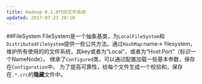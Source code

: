```yaml
---
title: Hadoop-0.1.0代码文件系统
updated: 2017-07-23 20:10
---
```


##FileSystem
FileSystem是一个抽象基类，为`LocalFileSystem`和`DistributedFileSystem`提供一些公共方法。通过`HashMap`:name-> filesystem，维护所有使用的的文件系统，其key或者为“Local”，或者为“Host:Port”（标识一个NameNode）。
继承了`Configured`类，可以通过配置加载一些基本参数，保存在`Configuration`中。
为了提高可靠性，给每个文件生成一个校验和，保存在`.*.crc`的**隐藏**文件中。




